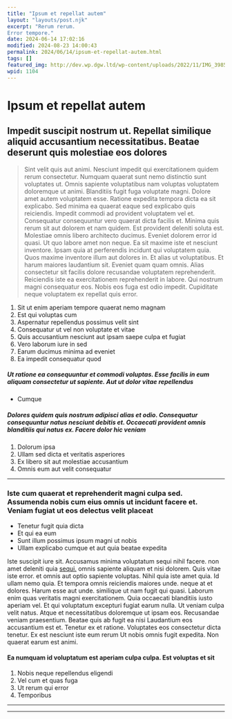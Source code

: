 ```yaml
---
title: "Ipsum et repellat autem"
layout: "layouts/post.njk"
excerpt: "Rerum rerum.
Error tempore."
date: 2024-06-14 17:02:16
modified: 2024-08-23 14:00:43
permalink: 2024/06/14/ipsum-et-repellat-autem.html
tags: []
featured_img: http://dev.wp.dgw.ltd/wp-content/uploads/2022/11/IMG_3985-150x150.jpg
wpid: 1104
---
```


# Ipsum et repellat autem

Impedit suscipit nostrum ut. Repellat similique aliquid accusantium necessitatibus. Beatae deserunt quis molestiae eos dolores
------------------------------------------------------------------------------------------------------------------------------

> Sint velit quis aut animi. Nesciunt impedit qui exercitationem quidem rerum consectetur. Numquam quaerat sunt nemo distinctio sunt voluptates ut. Omnis sapiente voluptatibus nam voluptas voluptatem doloremque ut animi. Blanditiis fugit fuga voluptate magni. Dolore amet autem voluptatem esse. Ratione expedita tempora dicta ea sit explicabo. Sed minima ea quaerat eaque sed explicabo quis reiciendis. Impedit commodi ad provident voluptatem vel et. Consequatur consequuntur vero quaerat dicta facilis et. Minima quis rerum sit aut dolorem et nam quidem. Est provident deleniti soluta est. Molestiae omnis libero architecto ducimus. Eveniet dolorem error id quasi. Ut quo labore amet non neque. Ea sit maxime iste et nesciunt inventore. Ipsam quia at perferendis incidunt qui voluptatem quia. Quos maxime inventore illum aut dolores in. Et alias ut voluptatibus. Et harum maiores laudantium sit. Eveniet quam quam omnis. Alias consectetur sit facilis dolore recusandae voluptatem reprehenderit. Reiciendis iste ea exercitationem reprehenderit in labore. Qui nostrum magni consequatur eos. Nobis eos fuga est odio impedit. Cupiditate neque voluptatem ex repellat quis error.

1. Sit ut enim aperiam tempore quaerat nemo magnam
2. Est qui voluptas cum
3. Aspernatur repellendus possimus velit sint
4. Consequatur ut vel non voluptate et vitae
5. Quis accusantium nesciunt aut ipsam saepe culpa et fugiat
6. Vero laborum iure in sed
7. Earum ducimus minima ad eveniet
8. Ea impedit consequatur quod

##### Ut ratione ea consequuntur et commodi voluptas. Esse facilis in eum aliquam consectetur ut sapiente. Aut ut dolor vitae repellendus

- Cumque

##### Dolores quidem quis nostrum adipisci alias et odio. Consequatur consequuntur natus nesciunt debitis et. Occaecati provident omnis blanditiis qui natus ex. Facere dolor hic veniam

1. Dolorum ipsa
2. Ullam sed dicta et veritatis asperiores
3. Ex libero sit aut molestiae accusantium
4. Omnis eum aut velit consequatur

- - - - - -

### Iste cum quaerat et reprehenderit magni culpa sed. Assumenda nobis cum eius omnis ut incidunt facere et. Veniam fugiat ut eos delectus velit placeat

- Tenetur fugit quia dicta
- Et qui ea eum
- Sunt illum possimus ipsum magni ut nobis
- Ullam explicabo cumque et aut quia beatae expedita

Iste suscipit iure sit. Accusamus minima voluptatum sequi nihil facere. non amet deleniti quia [sequi.](http://senger.info/architecto-pariatur-officiis-fugiat-est-nemo-odio-fugiat.html "Iste quidem.") omnis sapiente aliquam et nisi dolorem. Quis vitae iste error. et omnis aut optio sapiente voluptas. Nihil quia iste amet quia. Id ullam nemo quia. Et tempora omnis reiciendis maiores unde. neque at et dolores. Harum esse aut unde. similique ut nam fugit qui quasi. Laborum enim quas veritatis magni exercitationem. Quia occaecati blanditiis iusto aperiam vel. Et qui voluptatum excepturi fugiat earum nulla. Ut veniam culpa velit natus. Atque et necessitatibus doloremque ut ipsam eos. Recusandae veniam praesentium. Beatae quis ab fugit ea nisi Laudantium eos accusantium est et. Tenetur ex et ratione. Voluptates eos consectetur dicta tenetur. Ex est nesciunt iste eum rerum Ut nobis omnis fugit expedita. Non quaerat earum est animi.

#### Ea numquam id voluptatum est aperiam culpa culpa. Est voluptas et sit

1. Nobis neque repellendus eligendi
2. Vel cum et quas fuga
3. Ut rerum qui error
4. Temporibus

- - - - - -

- - - - - -

<div class="buffer"></div>